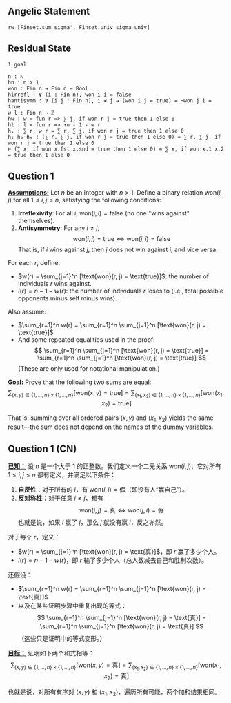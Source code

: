 ## Angelic Statement
```Lean
rw [Finset.sum_sigma', Finset.univ_sigma_univ]
```
## Residual State
```Lean
1 goal

n : ℕ
hn : n > 1
won : Fin n → Fin n → Bool
hirrefl : ∀ (i : Fin n), won i i = false
hantisymm : ∀ (i j : Fin n), i ≠ j → (won i j = true) = ¬won j i = true
w l : Fin n → ℤ
hw : w = fun r => ∑ j, if won r j = true then 1 else 0
hl : l = fun r => ↑n - 1 - w r
h₁ : ∑ r, w r = ∑ r, ∑ j, if won r j = true then 1 else 0
h₂ h₃ h₄ : (∑ r, ∑ j, if won r j = true then 1 else 0) = ∑ r, ∑ j, if won r j = true then 1 else 0
⊢ (∑ x, if won x.fst x.snd = true then 1 else 0) = ∑ x, if won x.1 x.2 = true then 1 else 0
```
## Question 1
<strong><u>Assumptions:</u></strong>
Let $n$ be an integer with $n > 1$. Define a binary relation $\text{won}(i, j)$ for all $1 \leq i, j \leq n$, satisfying the following conditions:

1. **Irreflexivity**: For all $i$, $\text{won}(i, i) = \text{false}$ (no one "wins against" themselves).
2. **Antisymmetry**: For any $i \ne j$,
   $$
   \text{won}(i, j) = \text{true} \iff \text{won}(j, i) = \text{false}
   $$
   That is, if $i$ wins against $j$, then $j$ does not win against $i$, and vice versa.

For each $r$, define:
- $w(r) = \sum_{j=1}^n [\text{won}(r, j) = \text{true}]$: the number of individuals $r$ wins against.
- $l(r) = n - 1 - w(r)$: the number of individuals $r$ loses to (i.e., total possible opponents minus self minus wins).

Also assume:
- $\sum_{r=1}^n w(r) = \sum_{r=1}^n \sum_{j=1}^n [\text{won}(r, j) = \text{true}]$
- And some repeated equalities used in the proof:
  $$
  \sum_{r=1}^n \sum_{j=1}^n [\text{won}(r, j) = \text{true}] = \sum_{r=1}^n \sum_{j=1}^n [\text{won}(r, j) = \text{true}]
  $$
  (These are only used for notational manipulation.)

<strong><u>Goal:</u></strong>
Prove that the following two sums are equal:
$$
\sum_{(x, y) \in \{1, \ldots, n\} \times \{1, \ldots, n\}} [\text{won}(x, y) = \text{true}] = \sum_{(x_1, x_2) \in \{1, \ldots, n\} \times \{1, \ldots, n\}} [\text{won}(x_1, x_2) = \text{true}]
$$

That is, summing over all ordered pairs $(x, y)$ and $(x_1, x_2)$ yields the same result—the sum does not depend on the names of the dummy variables.
## Question 1 (CN)
<strong><u>已知：</u></strong>
设 $n$ 是一个大于 $1$ 的正整数。我们定义一个二元关系 $\text{won}(i, j)$，它对所有 $1 \leq i, j \leq n$ 都有定义，并满足以下条件：

1. **自反性**：对于所有的 $i$，有 $\text{won}(i, i) = \text{假}$（即没有人“赢自己”）。
2. **反对称性**：对于任意 $i \ne j$，都有
   $$
   \text{won}(i, j) = \text{真} \iff \text{won}(j, i) = \text{假}
   $$
   也就是说，如果 $i$ 赢了 $j$，那么 $j$ 就没有赢 $i$，反之亦然。

对于每个 $r$，定义：
- $w(r) = \sum_{j=1}^n [\text{won}(r, j) = \text{真}]$，即 $r$ 赢了多少个人。
- $l(r) = n - 1 - w(r)$，即 $r$ 输了多少个人（总人数减去自己和胜利次数）。

还假设：
- $\sum_{r=1}^n w(r) = \sum_{r=1}^n \sum_{j=1}^n [\text{won}(r, j) = \text{真}]$
- 以及在某些证明步骤中重复出现的等式：
  $$
  \sum_{r=1}^n \sum_{j=1}^n [\text{won}(r, j) = \text{真}] = \sum_{r=1}^n \sum_{j=1}^n [\text{won}(r, j) = \text{真}]
  $$
  （这些只是证明中的等式变形。）

<strong><u>目标：</u></strong>
证明如下两个和式相等：
$$
\sum_{(x, y) \in \{1, \ldots, n\} \times \{1, \ldots, n\}} [\text{won}(x, y) = \text{真}] = \sum_{(x_1, x_2) \in \{1, \ldots, n\} \times \{1, \ldots, n\}} [\text{won}(x_1, x_2) = \text{真}]
$$

也就是说，对所有有序对 $(x, y)$ 和 $(x_1, x_2)$，遍历所有可能，两个加和结果相同。